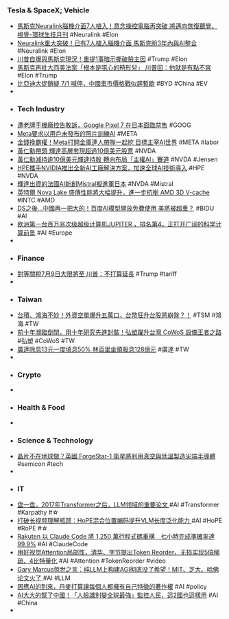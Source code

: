 ### Tesla & SpaceX; Vehicle
- [馬斯克Neuralink腦機介面7人植入！意念操控電腦再突破 將邁向恢復聽覺、視覺-環球生技月刊](https://news.gbimonthly.com/tw/article/show.php?num=78246) #Neuralink #Elon
- [Neuralink重大突破！已有7人植入腦機介面 馬斯克盼3年內與AI整合](https://news.pchome.com.tw/science/technice/20250630/index-75124967261593338005.html) #Neuralink #Elon
- [川普自爆與馬斯克現況！重提1事暗示撕破臉主因](https://udn.com/news/story/6813/8840466) #Trump #Elon
- [馬斯克再批大而美法案「根本是噁心的畸形兒」 川普回：他就是有點不爽](https://tw.news.yahoo.com/馬斯克再批大而美法案-根本是噁心的畸形兒-川普回-他就是有點不爽-052511794.html) #Elon #Trump
- [比亞迪大促銷疑 7/1 喊停，中國車市價格戰似趨暫歇](https://technews.tw/2025/06/30/byd-big-promotion-might-stop/) #BYD #China #EV
-
- ### Tech Industry
- [遭老牌手機廠控告敗訴，Google Pixel 7 在日本面臨禁售](https://m.eprice.com.tw/mobile/talk/4541/5816418/1) #GOOG
- [Meta要求以用戶未發布的照片訓練AI](https://www.ithome.com.tw/news/169791) #META
- [金錢換霸權！Meta打開金庫連人帶隊一起挖 目標主宰AI世界](https://tw.stock.yahoo.com/news/金錢換霸權-meta打開金庫連人帶隊-起挖-目標主宰ai世界-070005006.html) #META #labor
- [黃仁勳帶頭 輝達高層套現超過10億美元股票](https://news.cnyes.com/news/id/6043173) #NVDA
- [黃仁勳減持逾10億美元輝達持股 轉向布局「主權AI」賽道](https://tw.stock.yahoo.com/news/黃仁勳減持逾10億美元輝達持股-轉向布局-主權ai-賽道-015637183.html) #NVDA #Jensen
- [HPE攜手NVIDIA推出全新AI工廠解決方案，加速全球AI技術導入](https://www.cio.com.tw/93789/) #HPE #NVDA
- [輝達出資的法國AI新創Mistral擬進軍日本](https://www.moneydj.com/kmdj/news/newsviewer.aspx?a=55e1230d-5e7b-4773-94ad-659a929069e1) #NVDA #Mistral
- [英特爾 Nova Lake 盛傳性能將大幅提升，進一步抗衡 AMD 3D V-cache](https://technews.tw/2025/06/30/intel-nova-lake-is-rumored-to-have-a-significant-performance-boost/) #INTC #AMD
- [DS之後…中國再一把大的！百度AI模型開放免費使用 美將被超車？](https://www.ctee.com.tw/news/20250630700737-430804) #BIDU #AI
- [欧洲第一台百万兆次级超级计算机JUPITER ，排名第4，正打开广阔的科学计算前景](https://www.jiqizhixin.com/articles/2025-06-30-5) #AI #Europe
-
- ### Finance
- [對等關稅7月9日大限將至 川普：不打算延長](https://news.cnyes.com/news/id/6043315) #Trump #tariff
-
- ### Taiwan
- [台積、鴻海不妙！外資空單爆升五萬口，台幣狂升台股將崩盤？！](https://news.cnyes.com/news/id/6043776) #TSM #鴻海 #TW
- [前十年瀕臨倒閉，用十年研究先進封裝！弘塑躍升台灣 CoWoS 設備王者之路](https://technews.tw/2025/06/30/gptc/) #弘塑 #CoWoS #TW
- [廣達除息13元一度填息50% 林百里坐領股息128億元](https://news.cnyes.com/news/id/6043961) #廣達 #TW
-
- ### Crypto
-
- ### Health & Food
-
- ### Science & Technology
- [晶片不在地球做？英國 ForgeStar-1 衛星將利用真空與低溫製造尖端半導體](https://technews.tw/2025/06/30/spacex-launches-uk-satellite-to-create-semiconductors-in-low-earth-orbit/) #semicon #tech
-
- ### IT
- [盘一盘，2017年Transformer之后，LLM领域的重要论文 ](https://www.jiqizhixin.com/articles/2025-06-29-4) #AI #Transformer #Karpathy #☆
- [打破长视频理解瓶颈：HoPE混合位置编码提升VLM长度泛化能力 ](https://www.jiqizhixin.com/articles/2025-06-29-3) #AI #HoPE #RoPE #☆
- [Rakuten 以 Claude Code 將 1,250 萬行程式碼重構　七小時完成準確率達 99.9%](https://www.newmobilelife.com/2025/06/28/rakuten-claude-code-project/) #AI #ClaudeCode
- [用好视觉Attention局部性，清华、字节提出Token Reorder，无损实现5倍稀疏、4比特量化](https://www.jiqizhixin.com/articles/2025-06-30-3) #AI #Attention #TokenReorder #video
- [Gary Marcus惊世之言：纯LLM上构建AGI彻底没了希望！MIT、芝大、哈佛论文火了 ](https://www.jiqizhixin.com/articles/2025-06-29-5) #AI #LLM
- [因應AI的到來，丹麥打算讓每個人都擁有自己特徵的著作權](https://www.ithome.com.tw/news/169800) #AI #policy
- [AI大大的幫了中國！「人臉識別變全球最強」監控人民，這2國也這樣用](https://www.storm.mg/article/11048975) #AI #China
-